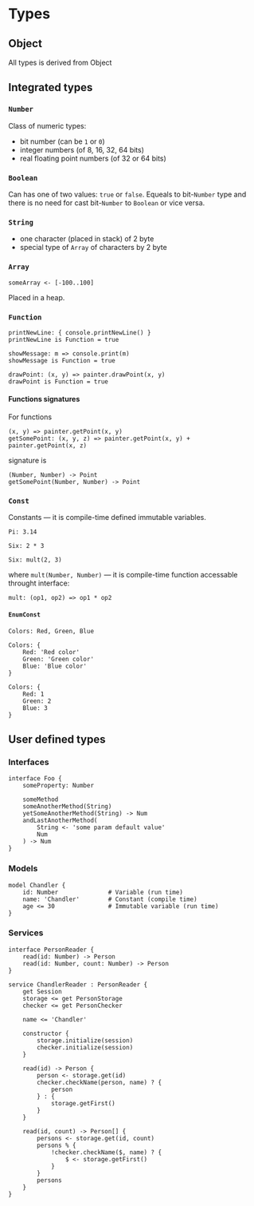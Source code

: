 # Types
## Object
All types is derived from Object

## Integrated types
### `Number`
Class of numeric types:
* bit number (can be `1` or `0`)
* integer numbers (of 8, 16, 32, 64 bits)
* real floating point numbers (of 32 or 64 bits)

### `Boolean`
Can has one of two values: `true` or `false`. Equeals to bit-`Number` type and there is no need for cast bit-`Number` to `Boolean` or vice versa.

### `String`
* one character (placed in stack) of 2 byte
* special type of `Array` of characters by 2 byte
 
### `Array`
```
someArray <- [-100..100]
```
Placed in a heap.

### `Function`
```
printNewLine: { console.printNewLine() }
printNewLine is Function = true
```
```
showMessage: m => console.print(m)
showMessage is Function = true
```
```
drawPoint: (x, y) => painter.drawPoint(x, y)
drawPoint is Function = true
```
#### Functions signatures
For functions
```
(x, y) => painter.getPoint(x, y)
getSomePoint: (x, y, z) => painter.getPoint(x, y) + painter.getPoint(x, z)
```
signature is
```
(Number, Number) -> Point
getSomePoint(Number, Number) -> Point
```

### `Const`
Constants — it is compile-time defined immutable variables. 
```
Pi: 3.14
```
```
Six: 2 * 3
```
```
Six: mult(2, 3)
```
where `mult(Number, Number)` — it is compile-time function accessable throught interface:
```
mult: (op1, op2) => op1 * op2
```

#### `EnumConst`
```
Colors: Red, Green, Blue
```
```
Colors: {
    Red: 'Red color'
    Green: 'Green color'
    Blue: 'Blue color'
}
```
```
Colors: {
    Red: 1
    Green: 2
    Blue: 3
}
```

## User defined types
### Interfaces
```
interface Foo {
    someProperty: Number
    
    someMethod
    someAnotherMethod(String)
    yetSomeAnotherMethod(String) -> Num
    andLastAnotherMethod(
        String <- 'some param default value'
        Num
    ) -> Num
}
```

### Models
```
model Chandler {
    id: Number              # Variable (run time)
    name: 'Chandler'        # Constant (compile time)
    age <= 30               # Immutable variable (run time)
}
```

### Services
```
interface PersonReader {
    read(id: Number) -> Person
    read(id: Number, count: Number) -> Person
}

service ChandlerReader : PersonReader {
    get Session
    storage <= get PersonStorage
    checker <= get PersonChecker
    
    name <= 'Chandler'
    
    constructor {
        storage.initialize(session)
        checker.initialize(session)
    }
    
    read(id) -> Person {
        person <- storage.get(id)
        checker.checkName(person, name) ? {
            person
        } : {
            storage.getFirst()
        }
    }
    
    read(id, count) -> Person[] {
        persons <- storage.get(id, count)
        persons % {
            !checker.checkName($, name) ? {
                $ <- storage.getFirst()
            }
        }
        persons
    }
}
```
